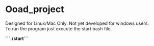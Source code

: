 # Ooad_project
Designed for Linux/Mac Only. Not yet developed for windows users.</br>
To run the program just execute the start bash file.
<p align="centre">
<b>```./start```</b>
</p>